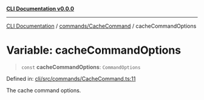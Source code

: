 [**CLI Documentation v0.0.0**](../../../README.md)

***

[CLI Documentation](../../../modules.md) / [commands/CacheCommand](../README.md) / cacheCommandOptions

# Variable: cacheCommandOptions

> `const` **cacheCommandOptions**: `CommandOptions`

Defined in: [cli/src/commands/CacheCommand.ts:11](https://github.com/stonemjs/cli/blob/918c4879f2a7715f30d46038936ca1a10bb41202/src/commands/CacheCommand.ts#L11)

The cache command options.
